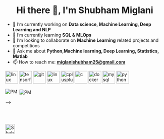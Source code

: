 <!--
**smiglan/smiglan** is a ✨ _special_ ✨ repository because its `README.md` (this file) appears on your GitHub profile.-->

<h1 align="center">Hi there 👋, I'm Shubham Miglani</h1>

- 🔭 I’m currently working on **Data science, Machine Learning, Deep Learning and NLP**
- 🌱 I’m currently learning **SQL & MLOps**
- 👯 I’m looking to collaborate on **Machine Learning** related projects and competitions
- 💬 Ask me about **Python,Machine learning, Deep Learning, Statistics, Matlab**
- 📫 How to reach me: **miglanishubham25@gmail.com** 

<p align="left">
  
  <img src="https://devicons.github.io/devicon/devicon.git/icons/amazonwebservices/amazonwebservices-original-wordmark.svg" alt="linux" alt="amazonwebservices" width="40" height="40"/> 
  <img src="https://www.vectorlogo.zone/logos/tensorflow/tensorflow-icon.svg" alt="tensorflow" width="40" height="40"/> 
  <img src="https://www.vectorlogo.zone/logos/git-scm/git-scm-icon.svg" alt="git" width="40" height="40"/>
  <img src="https://devicons.github.io/devicon/devicon.git/icons/linux/linux-original.svg" alt="linux" width="40" height="40"/> 
<img src="https://devicons.github.io/devicon/devicon.git/icons/cplusplus/cplusplus-original.svg" alt="cplusplus" width="40" height="40"/>
<img src="https://devicons.github.io/devicon/devicon.git/icons/c/c-original.svg" alt="c" width="40" height="40"/>
<img src="https://devicons.github.io/devicon/devicon.git/icons/docker/docker-plain-wordmark.svg" alt="docker" width="40" height="40"/>
<img src="https://devicons.github.io/devicon/devicon.git/icons/mysql/mysql-original-wordmark.svg" alt="mysql" width="40" height="40"/>
  <img src="https://devicons.github.io/devicon/devicon.git/icons/python/python-original-wordmark.svg" alt="python" width="40" height="40"/></p>
  <p><img align="left" src="https://github-readme-stats.vercel.app/api/top-langs/?username=smiglan&layout=compact&hide=html" alt="PM" /></p>


<p>&nbsp;<img align="center" src="https://github-readme-stats.vercel.app/api?username=smiglan&show_icons=true" alt="PM" /></p>-->

<br><p align="left">  
<a href="https://www.linkedin.com/in/shubham-miglani/" target="blank"><img align="center" src="https://cdn.jsdelivr.net/npm/simple-icons@3.0.1/icons/linkedin.svg" alt="Shubham Miglani" height="30" width="30" /></a>
</p>

